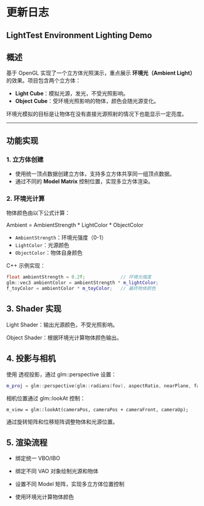 # 更新日志

## LightTest Environment Lighting Demo

## 概述
基于 OpenGL 实现了一个立方体光照演示，重点展示 **环境光（Ambient Light）** 的效果。项目包含两个立方体：

- **Light Cube**：模拟光源，发光，不受光照影响。
- **Object Cube**：受环境光照影响的物体，颜色会随光源变化。

环境光模拟的目标是让物体在没有直接光源照射的情况下也能显示一定亮度。

---

## 功能实现

### 1. 立方体创建
- 使用统一顶点数据创建立方体，支持多立方体共享同一组顶点数据。  
- 通过不同的 **Model Matrix** 控制位置，实现多立方体渲染。

### 2. 环境光计算
物体颜色由以下公式计算：

Ambient = AmbientStrength * LightColor * ObjectColor


- `AmbientStrength`：环境光强度（0-1）  
- `LightColor`：光源颜色  
- `ObjectColor`：物体自身颜色  

C++ 示例实现：

```cpp
float ambientStrength = 0.2f;             // 环境光强度
glm::vec3 ambientColor = ambientStrength * m_lightColor;
f_toyColor = ambientColor * m_toyColor;   // 最终物体颜色
```
## 3. Shader 实现

Light Shader：输出光源颜色，不受光照影响。

Object Shader：根据环境光计算物体颜色输出。

## 4. 投影与相机

使用 透视投影，通过 glm::perspective 设置：

```cpp
m_proj = glm::perspective(glm::radians(fov), aspectRatio, nearPlane, farPlane);
```
相机位置通过 glm::lookAt 控制：
```
m_view = glm::lookAt(cameraPos, cameraPos + cameraFront, cameraUp);
```
通过旋转矩阵和位移矩阵调整物体和光源位置。

## 5. 渲染流程

- 绑定统一 VBO/IBO

- 绑定不同 VAO 对象绘制光源和物体

- 设置不同 Model 矩阵，实现多立方体位置控制

- 使用环境光计算物体颜色
